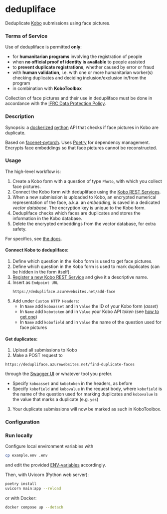 # dedupliface

Deduplicate [Kobo](https://www.kobotoolbox.org/) submissions using face pictures.

### Terms of Service

Use of dedupliface is permitted **only**:
* for **humanitarian programs** involving the registration of people
* when **no official proof of identity is available** to people assisted
* to **prevent duplicate registrations**, whether caused by error or fraud
* with **human validation**, i.e. with one or more humanitarian worker(s) checking duplicates and deciding 
 inclusion/exclusion in/from the program
* in combination with **KoboToolbox**

Collection of face pictures and their use in dedupliface must be done in accordance with the [IFRC Data Protection Policy](https://www.ifrc.org/document/IFRC-Data-Protection-Policy).

### Description

Synopsis: a [dockerized](https://www.docker.com/) [python](https://www.python.org/) API that checks if face pictures in Kobo are duplicate. 

Based on [facenet-pytorch](https://github.com/timesler/facenet-pytorch). Uses [Poetry](https://python-poetry.org/) for dependency management. 
Encrypts face embeddings so that face pictures cannot be reconstructed.

### Usage

The high-level workflow is:
1. Create a Kobo form with a question of type `Photo`, with which you collect face pictures.
2. Connect the Kobo form with dedupliface using the [Kobo REST Services](https://support.kobotoolbox.org/rest_services.html).
3. When a new submission is uploaded to Kobo, an encrypted numerical representation of the face, a.k.a. an _embedding_, 
 is saved in a dedicated _vector database_. The encryption key is unique to the Kobo form.
4. Dedupliface checks which faces are duplicates and stores the information in the Kobo database.
6. Delete the encrypted embeddings from the vector database, for extra safety.

For specifics, see [the docs](https://dedupliface.azurewebsites.net/docs).

#### Connect Kobo to dedupliface:

1. Define which question in the Kobo form is used to get face pictures.
2. Define which question in the Kobo form is used to mark duplicates (can be hidden in the form itself).
3. [Register a new Kobo REST Service](https://support.kobotoolbox.org/rest_services.html) and give it a descriptive name.
4. Insert as `Endpoint URL`
   ```
   https://dedupliface.azurewebsites.net/add-face
   ```
6. Add under `Custom HTTP Headers`:
   * In `Name` add `koboasset` and in `Value` the ID of your Kobo form (_asset_)
   * In `Name` add `kobotoken` and in `Value` your Kobo API _token_ (see [how to get one](https://support.kobotoolbox.org/api.html#getting-your-api-token))
   * In `Name` add `kobofield` and in `Value` the name of the question used for face pictures

#### Get duplicates:

1. Upload all submissions to Kobo
2. Make a POST request to
```
https://dedupliface.azurewebsites.net/find-duplicate-faces
```
through the [Swagger UI](https://dedupliface.azurewebsites.net/docs) or whatever tool you prefer. 
   * Specify `koboasset` and `kobotoken` in the headers, as before
   * Specify `kobofield` and `kobovalue` in the request body, where `kobofield` is the name of the question used for marking duplicates and `kobovalue` is the value that marks a duplicate (e.g. `yes`)
3. Your duplicate submissions will now be marked as such in KoboToolbox.

### Configuration



### Run locally

Configure local environment variables with
```sh
cp example.env .env
```

and edit the provided [ENV-variables](./example.env) accordingly.

Then, with Uvicorn (Python web server):
```sh
poetry install
uvicorn main:app --reload
```
or with Docker:
```sh
docker compose up --detach
```
